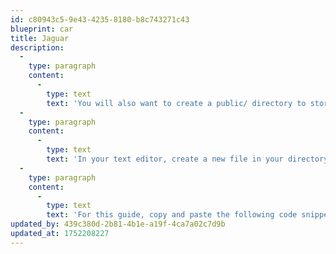 ```yaml
---
id: c80943c5-9e43-4235-8180-b8c743271c43
blueprint: car
title: Jaguar
description:
  -
    type: paragraph
    content:
      -
        type: text
        text: 'You will also want to create a public/ directory to store your static assets. Astro will always include these assets in your final build, so you can safely reference them from inside your component templates.'
  -
    type: paragraph
    content:
      -
        type: text
        text: 'In your text editor, create a new file in your directory at public/robots.txt. robots.txt is a simple file that most sites will include to tell search bots like Google how to treat your site.'
  -
    type: paragraph
    content:
      -
        type: text
        text: 'For this guide, copy and paste the following code snippet into your new file.'
updated_by: 439c380d-2b81-4b1e-a19f-4ca7a02c7d9b
updated_at: 1752208227
---
```

